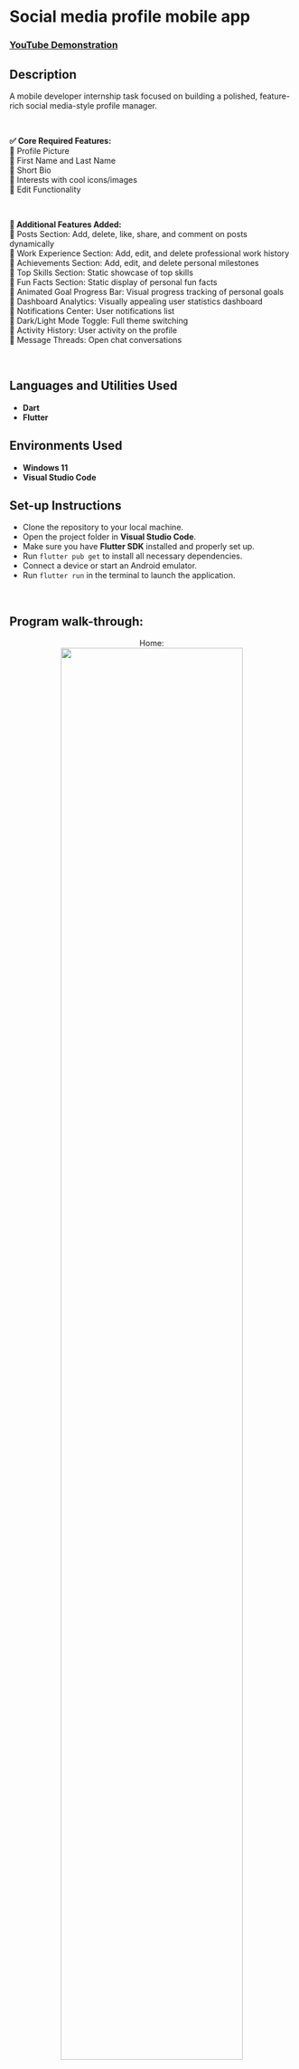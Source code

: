 <h1>Social media profile mobile app</h1>

 ### [YouTube Demonstration](https://youtu.be/NnzHUL_FwGg)

<h2>Description</h2>

A mobile developer internship task focused on building a polished, feature-rich social media-style profile manager.

<br/>

<b>✅ Core Required Features:</b><br/>
🔹 Profile Picture<br/>
🔹 First Name and Last Name<br/>
🔹 Short Bio<br/>
🔹 Interests with cool icons/images<br/>
🔹 Edit Functionality<br/>

<br/>

<b>🚀 Additional Features Added:</b><br/>
🔹 Posts Section: Add, delete, like, share, and comment on posts dynamically<br/>
🔹 Work Experience Section: Add, edit, and delete professional work history<br/>
🔹 Achievements Section: Add, edit, and delete personal milestones<br/>
🔹 Top Skills Section: Static showcase of top skills<br/>
🔹 Fun Facts Section: Static display of personal fun facts<br/>
🔹 Animated Goal Progress Bar: Visual progress tracking of personal goals<br/>
🔹 Dashboard Analytics: Visually appealing user statistics dashboard<br/>
🔹 Notifications Center: User notifications list<br/>
🔹 Dark/Light Mode Toggle: Full theme switching<br/>
🔹 Activity History: User activity on the profile<br/>
🔹 Message Threads: Open chat conversations <br/>

<br/>

<h2>Languages and Utilities Used</h2>

- <b>Dart</b><br/>
- <b>Flutter</b>

<h2>Environments Used</h2>

- <b>Windows 11</b><br/>
- <b>Visual Studio Code</b>

<h2>Set-up Instructions</h2>

- Clone the repository to your local machine.<br/>
- Open the project folder in <b>Visual Studio Code</b>.<br/>
- Make sure you have <b>Flutter SDK</b> installed and properly set up.<br/>
- Run <code>flutter pub get</code> to install all necessary dependencies.<br/>
- Connect a device or start an Android emulator.<br/>
- Run <code>flutter run</code> in the terminal to launch the application.<br/>

<br/>

<h2>Program walk-through:</h2>

<p align="center">
Home: <br/>
<img src="https://i.imgur.com/NocgakH.png" height="80%" width="80%" />
<br />
<br />
<img src="https://i.imgur.com/tfy6Vxz.png" height="80%" width="80%" />
<br />
<br />
<img src="https://i.imgur.com/JQ48igB.png" height="80%" width="80%" />
<br />
<br />
Profile: <br/>
<img src="https://i.imgur.com/M209XwF.png" height="80%" width="80%" />
<br />
<br />
Exercise Library: <br/>
<img src="https://i.imgur.com/o9qB6gF.png" height="80%" width="80%" />
<br />
<br />
Workout Planner: <br/>
<img src="https://i.imgur.com/Pya3jDm.png" height="80%" width="80%" />
<br />
<br />
Custom Exercise: <br/>
<img src="https://i.imgur.com/GRkzJkY.png" height="80%" width="80%" />
<br />
<br />
Calendar: <br/>
<img src="https://i.imgur.com/oM5R9op.png" height="80%" width="80%" />
<br />
<br />
Dashboard: <br/>
<img src="https://i.imgur.com/HPMj2d6.png" height="80%" width="80%" />
<br />
<br />
<img src="https://i.imgur.com/KR8Ld1J.png" height="80%" width="80%" />
<br />
<br />
Register: <br/>
<img src="https://i.imgur.com/il5nHLj.png" height="80%" width="80%" />
<br />
<br />
Sign in: <br/>
<img src="https://i.imgur.com/MlaDEwW.png" height="80%" width="80%" />
<br />
<br />



